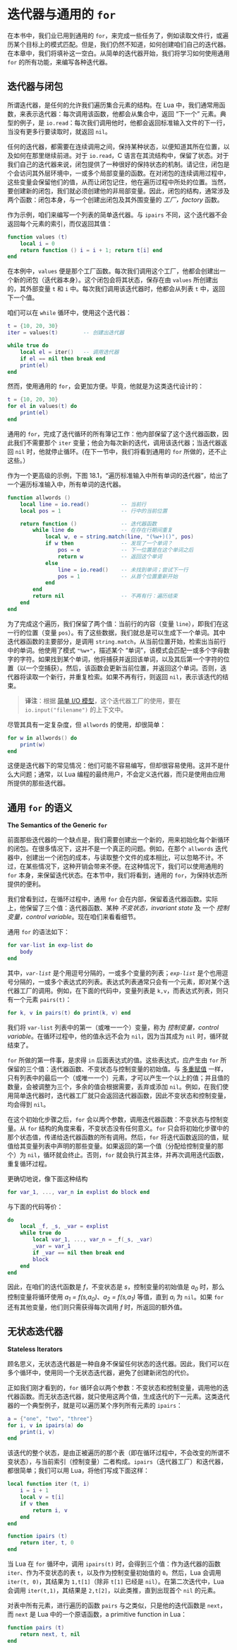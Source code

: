 # 迭代器与通用的 `for`

在本书中，我们业已用到通用的 `for`，来完成一些任务了，例如读取文件行，或遍历某个目标上的模式匹配。但是，我们仍然不知道，如何创建咱们自己的迭代器。在本章中，我们将填补这一空白。从简单的迭代器开始，我们将学习如何使用通用 `for` 的所有功能，来编写各种迭代器。


## 迭代器与闭包

所谓迭代器，是任何的允许我们遍历集合元素的结构。在 Lua 中，我们通常用函数，来表示迭代器：每次调用该函数，他都会从集合中，返回 “下一个” 元素。典型的例子，是 `io.read`：每次我们调用他时，他都会返回标准输入文件的下一行，当没有更多行要读取时，就返回 `nil`。


任何的迭代器，都需要在连续调用之间，保持某种状态，以便知道其所在位置，以及如何在那里继续前进。对于 `io.read`，C 语言在其流结构中，保留了状态。对于我们自己的迭代器来说，闭包提供了一种很好的保持状态的机制。请记住，闭包是个会访问其外层环境中，一或多个局部变量的函数。在对闭包的连续调用过程中，这些变量会保留他们的值，从而让闭包记住，他在遍历过程中所处的位置。当然，要创建新的闭包，我们就必须创建他的非局部变量。因此，闭包的结构，通常涉及两个函数：闭包本身，与一个创建出闭包及其外围变量的 *工厂，factory* 函数。


作为示例，咱们来编写一个列表的简单迭代器。与 `ipairs` 不同，这个迭代器不会返回每个元素的索引，而仅返回其值：

```lua
function values (t)
    local i = 0
    return function () i = i + 1; return t[i] end
end
```

在本例中，`values` 便是那个工厂函数。每次我们调用这个工厂，他都会创建出一个新的闭包（迭代器本身）。这个闭包会将其状态，保存在由 `values` 所创建出的，其外部变量 `t` 和 `i` 中。每次我们调用该迭代器时，他都会从列表 `t` 中，返回下一个值。


咱们可以在 `while` 循环中，使用这个迭代器：

```lua
t = {10, 20, 30}
iter = values(t)        -- 创建出迭代器

while true do
    local el = iter()   -- 调用迭代器
    if el == nil then break end
    print(el)
end
```


然而，使用通用的 `for`，会更加方便。毕竟，他就是为这类迭代设计的：

```lua
t = {10, 20, 30}
for el in values(t) do
    print(el)
end
```

通用的 `for`，完成了迭代循环的所有簿记工作：他内部保留了这个迭代器函数，因此我们不需要那个 `iter` 变量；他会为每次新的迭代，调用该迭代器；当迭代器返回 `nil` 时，他就停止循环。(在下一节中，我们将看到通用的 `for` 所做的，还不止这些。）


作为一个更高级的示例，下图 18.1，“遍历标准输入中所有单词的迭代器”，给出了一个遍历标准输入中，所有单词的迭代器。


```lua
function allwords ()
    local line = io.read()          -- 当前行
    local pos = 1                   -- 行中的当前位置

    return function ()              -- 迭代器函数
        while line do               -- 在存在行期间重复
            local w, e = string.match(line, "(%w+)()", pos)
            if w then               -- 发现了一个单词？
                pos = e             -- 下一位置是在这个单词之后
                return w            -- 返回这个单词
            else
                line = io.read()    -- 未找到单词；尝试下一行
                pos = 1             -- 从首个位置重新开始
            end
        end
        return nil                  -- 不再有行：遍历结束
    end
end
```

为了完成这个遍历，我们保留了两个值：当前行的内容（变量 `line`），即我们在这一行的位置（变量 `pos`）。有了这些数据，我们就总是可以生成下一个单词。其中迭代器函数的主要部分，是调用 `string.match`，从当前位置开始，检索出当前行中的单词。他使用了模式 `"%w+"`，描述某个 “单词”，该模式会匹配一或多个字母数字的字符。如果找到某个单词，他将捕获并返回该单词，以及其后第一个字符的位置（以一个空捕获）。然后，该函数会更新当前位置，并返回这个单词。否则，迭代器将读取一个新行，并重复检索。如果不再有行，则返回 `nil`，表示该迭代的结束。

> **译注**：根据 [简单 I/O 模型](external.md#简单-io-模型)，这个迭代器工厂的使用，要在 `io.input("filename")` 的上下文中。

尽管其具有一定复杂度，但 `allwords` 的使用，却很简单：


```lua
for w in allwords() do
    print(w)
end
```

这便是迭代器下的常见情况：他们可能不容易编写，但却很容易使用。这并不是什么大问题；通常，以 Lua 编程的最终用户，不会定义迭代器，而只是使用由应用所提供的那些迭代器。


## 通用 `for` 的语义

**The Semantics of the Generic `for`**

前面那些迭代器的一个缺点是，我们需要创建出一个新的，用来初始化每个新循环的闭包。在很多情况下，这并不是一个真正的问题。例如，在那个 `allwords` 迭代器中，创建出一个闭包的成本，与读取整个文件的成本相比，可以忽略不计。不过，在某些情况下，这种开销会带来不便。在这种情况下，我们可以使用通用的 `for` 本身，来保留迭代状态。在本节中，我们将看到，通用的 `for`，为保持状态所提供的便利。


我们曾看到过，在循环过程中，通用 `for` 会在内部，保留着迭代器函数。实际上，他保留了三个值：迭代器函数、某种 *不变状态，invariant state* 及 一个 *控制变量，control variable*。现在咱们来看看细节。


通用 `for` 的语法如下：


```lua
for var-list in exp-list do
    body
end
```

其中，<code><i>var-list</i></code> 是个用逗号分隔的，一或多个变量的列表；<code><i>exp-list</i></code> 是个也用逗号分隔的，一或多个表达式的列表。表达式列表通常只会有一个元素，即对某个迭代器工厂的调用。例如，在下面的代码中，变量列表是 `k,v`，而表达式列表，则只有一个元素 `pairs(t)`：


```lua
for k, v in pairs(t) do print(k, v) end
```

我们将 `var-list` 列表中的第一（或唯一一个）变量，称为 *控制变量，control variable*。在循环过程中，他的值永远不会为 `nil`，因为当其成为 `nil` 时，循环就结束了。

`for` 所做的第一件事，是求得 `in` 后面表达式的值。这些表达式，应产生由 `for` 所保留的三个值：迭代器函数、不变状态与控制变量的初始值。与 [多重赋值](functions.md#多个返回值) 一样，只有列表中的最后一个（或唯一一个）元素，才可以产生一个以上的值；并且值的数量，会被调整为三个，多余的值会根据需要，丢弃或添加 `nil`。例如，在我们使用简单迭代器时，迭代器工厂就只会返回迭代器函数，因此不变状态和控制变量，均会得到 `nil`。


在这个初始化步骤之后，`for` 会以两个参数，调用迭代器函数：不变状态与控制变量。从 `for` 结构的角度来看，不变状态没有任何意义。`for` 只会将初始化步骤中的那个状态值，传递给迭代器函数的所有调用。然后，`for` 将迭代函数返回的值，赋值给其变量列表中声明的那些变量。如果返回的第一个值（分配给控制变量的那个）为 `nil`，循环就会终止。否则，`for` 就会执行其主体，并再次调用迭代函数，重复循环过程。

更确切地说，像下面这种结构

```lua
for var_1, ..., var_n in explist do block end
```

与下面的代码等价：

```lua
do
    local _f, _s, _var = explist
    while true do
        local var_1, ..., var_n = _f(_s, _var)
        _var = var_1
        if _var == nil then break end
        block
    end
end
```

因此，在咱们的迭代函数是 *f*，不变状态是 *s*，控制变量的初始值是 *a<sub>0</sub>* 时，那么控制变量将循环使用 *a<sub>1</sub> = f(s,a<sub>0</sub>)*、*a<sub>2</sub> = f(s,a<sub>1</sub>)* 等值，直到 *a<sub>i</sub>* 为 `nil`。如果 `for` 还有其他变量，他们则只需获得每次调用 *f* 时，所返回的额外值。


## 无状态迭代器

**Stateless Iterators**


顾名思义，无状态迭代器是一种自身不保留任何状态的迭代器。因此，我们可以在多个循环中，使用同一个无状态迭代器，避免了创建新闭包的代价。

正如我们刚才看到的，`for` 循环会以两个参数：不变状态和控制变量，调用他的迭代器函数。而无状态迭代器，就只使用这两个值，生成迭代的下一元素。这类迭代器的一个典型例子，就是可以遍历某个序列所有元素的 `ipairs`：


```lua
a = {"one", "two", "three"}
for i, v in ipairs(a) do
    print(i, v)
end
```

该迭代的整个状态，是由正被遍历的那个表（即在循环过程中，不会改变的所谓不变状态），与当前索引（控制变量）二者构成。`ipairs`（迭代器工厂）和迭代器，都很简单；我们可以用 Lua，将他们写成下面这样：


```lua
local function iter (t, i)
    i = i + 1
    local v = t[i]
    if v then
        return i, v
    end
end

function ipairs (t)
    return iter, t, 0
end
```

当 Lua 在 `for` 循环中，调用 `ipairs(t)` 时，会得到三个值：作为迭代器的函数 `iter`、作为不变状态的表 `t`，以及作为控制变量初始值的 `0`。然后，Lua 会调用 `iter(t, 0)`，其结果为 `1,t[1]`（除非 `t[1]` 已经是 `nil`）。在第二次迭代中，Lua 会调用 `iter(t,1)`，其结果是 `2,t[2]`，以此类推，直到出现首个 `nil` 的元素。


对表中所有元素，进行遍历的函数 `pairs` 与之类似，只是他的迭代函数是 `next`，而 `next` 是 Lua 中的一个原语函数，a primitive function in Lua：


```lua
function pairs (t)
    return next, t, nil
end
```



